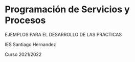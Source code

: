# Programación de Servicios y Procesos
 EJEMPLOS PARA EL DESARROLLO DE LAS PRÁCTICAS
 
 IES Santiago Hernandez
 
 Curso 2021/2022
